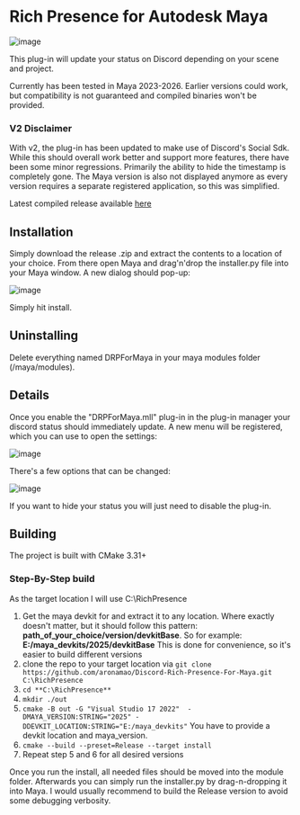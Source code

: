 # Rich Presence for Autodesk Maya

![image](https://github.com/user-attachments/assets/97085773-4c72-4a26-97f2-c11133ac9e9c)

This plug-in will update your status on Discord depending on your scene and project.

Currently has been tested in Maya 2023-2026. Earlier versions could work, but compatibility is not guaranteed and compiled binaries won't be provided.

### V2 Disclaimer
With v2, the plug-in has been updated to make use of Discord's Social Sdk. While this should overall work better and support more features, there have been some minor regressions. Primarily the ability to hide the timestamp is completely gone.
The Maya version is also not displayed anymore as every version requires a separate registered application, so this was simplified.

Latest compiled release available [here](https://github.com/aronamao/Discord-Rich-Presence-For-Maya/releases/latest)

## Installation

Simply download the release .zip and extract the contents to a location of your choice. From there open Maya and drag'n'drop the installer.py file into your Maya window. A new dialog should pop-up:

![image](https://github.com/user-attachments/assets/01c7273b-a153-4cd4-845a-672020dcd3ab)

Simply hit install.

## Uninstalling
Delete everything named DRPForMaya in your maya modules folder (<Documents>/maya/modules).

## Details
Once you enable the "DRPForMaya.mll" plug-in in the plug-in manager your discord status should immediately update.
A new menu will be registered, which you can use to open the settings:

![image](https://github.com/user-attachments/assets/5262e7f8-0a4f-4a92-ac5e-532d6ed54617)

There's a few options that can be changed:

![image](https://github.com/user-attachments/assets/05ef115d-f37d-4bb9-9598-64234a1e773c)

If you want to hide your status you will just need to disable the plug-in.

## Building

The project is built with CMake 3.31+

### Step-By-Step build
As the target location I will use C:\RichPresence

1. Get the maya devkit for and extract it to any location. Where exactly doesn't matter, but it should follow this pattern:
   **path_of_your_choice/version/devkitBase**. So for example: **E:/maya_devkits/2025/devkitBase**
   This is done for convenience, so it's easier to build different versions
2. clone the repo to your target location via `git clone https://github.com/aronamao/Discord-Rich-Presence-For-Maya.git C:\RichPresence`
3. `cd **C:\RichPresence**`
4. `mkdir ./out`
5. `cmake -B out -G "Visual Studio 17 2022"  -DMAYA_VERSION:STRING="2025" -DDEVKIT_LOCATION:STRING="E:/maya_devkits"` You have to provide a devkit location and maya_version.
6. `cmake --build --preset=Release --target install`
7. Repeat step 5 and 6 for all desired versions

Once you run the install, all needed files should be moved into the module folder. Afterwards you can simply run the installer.py by drag-n-dropping it into Maya.
I would usually recommend to build the Release version to avoid some debugging verbosity.